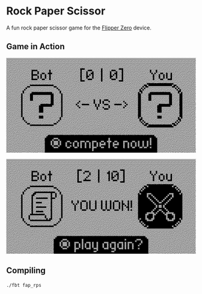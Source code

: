 # Rock Paper Scissor
A fun rock paper scissor game for the [Flipper Zero](https://flipperzero.one/) device.

## Game in Action
![start game](screenshots/rps_start_game.png)

![start game](screenshots/rps_win_game.png)

## Compiling
```
./fbt fap_rps
```
